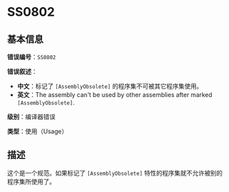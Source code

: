 ﻿# SS0802
## 基本信息

**错误编号**：`SS0802`

**错误叙述**：

* **中文**：标记了 `[AssemblyObsolete]` 的程序集不可被其它程序集使用。
* **英文**：The assembly can't be used by other assemblies after marked `[AssemblyObsolete]`.

**级别**：编译器错误

**类型**：使用（Usage）

## 描述

这个是一个规范。如果标记了 `[AssemblyObsolete]` 特性的程序集就不允许被别的程序集所使用了。


